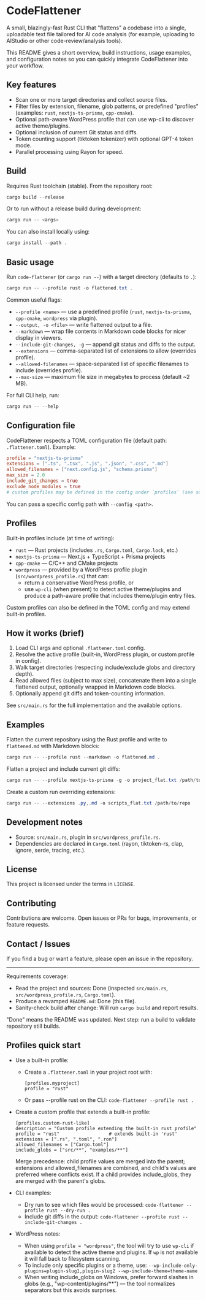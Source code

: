 # CodeFlattener

A small, blazingly-fast Rust CLI that "flattens" a codebase into a single, uploadable text file tailored for AI code analysis (for example, uploading to AIStudio or other code-review/analysis tools).

This README gives a short overview, build instructions, usage examples, and configuration notes so you can quickly integrate CodeFlattener into your workflow.

## Key features

- Scan one or more target directories and collect source files.
- Filter files by extension, filename, glob patterns, or predefined "profiles" (examples: `rust`, `nextjs-ts-prisma`, `cpp-cmake`).
- Optional path-aware WordPress profile that can use wp-cli to discover active theme/plugins.
- Optional inclusion of current Git status and diffs.
- Token counting support (tiktoken tokenizer) with optional GPT-4 token mode.
- Parallel processing using Rayon for speed.

## Build

Requires Rust toolchain (stable). From the repository root:

```powershell
cargo build --release
```

Or to run without a release build during development:

```powershell
cargo run -- <args>
```

You can also install locally using:

```powershell
cargo install --path .
```

## Basic usage

Run `code-flattener` (or `cargo run --`) with a target directory (defaults to `.`):

```powershell
cargo run -- --profile rust -o flattened.txt .
```

Common useful flags:

- `--profile <name>` — use a predefined profile (`rust`, `nextjs-ts-prisma`, `cpp-cmake`, `wordpress` via plugin).
- `--output, -o <file>` — write flattened output to a file.
- `--markdown` — wrap file contents in Markdown code blocks for nicer display in viewers.
- `--include-git-changes, -g` — append git status and diffs to the output.
- `--extensions` — comma-separated list of extensions to allow (overrides profile).
- `--allowed-filenames` — space-separated list of specific filenames to include (overrides profile).
- `--max-size` — maximum file size in megabytes to process (default ~2 MB).

For full CLI help, run:

```powershell
cargo run -- --help
```

## Configuration file

CodeFlattener respects a TOML configuration file (default path: `.flattener.toml`). Example:

```toml
profile = "nextjs-ts-prisma"
extensions = [".ts", ".tsx", ".js", ".json", ".css", ".md"]
allowed_filenames = ["next.config.js", "schema.prisma"]
max_size = 2.0
include_git_changes = true
exclude_node_modules = true
# custom profiles may be defined in the config under `profiles` (see source for structure)
```

You can pass a specific config path with `--config <path>`.

## Profiles

Built-in profiles include (at time of writing):

- `rust` — Rust projects (includes `.rs`, `Cargo.toml`, `Cargo.lock`, etc.)
- `nextjs-ts-prisma` — Next.js + TypeScript + Prisma projects
- `cpp-cmake` — C/C++ and CMake projects
- `wordpress` — provided by a WordPress profile plugin (`src/wordpress_profile.rs`) that can:
  - return a conservative WordPress profile, or
  - use `wp-cli` (when present) to detect active theme/plugins and produce a path-aware profile that includes theme/plugin entry files.

Custom profiles can also be defined in the TOML config and may extend built-in profiles.

## How it works (brief)

1. Load CLI args and optional `.flattener.toml` config.
2. Resolve the active profile (built-in, WordPress plugin, or custom profile in config).
3. Walk target directories (respecting include/exclude globs and directory depth).
4. Read allowed files (subject to max size), concatenate them into a single flattened output, optionally wrapped in Markdown code blocks.
5. Optionally append git diffs and token-counting information.

See `src/main.rs` for the full implementation and the available options.

## Examples

Flatten the current repository using the Rust profile and write to `flattened.md` with Markdown blocks:

```powershell
cargo run -- --profile rust --markdown -o flattened.md .
```

Flatten a project and include current git diffs:

```powershell
cargo run -- --profile nextjs-ts-prisma -g -o project_flat.txt /path/to/project
```

Create a custom run overriding extensions:

```powershell
cargo run -- --extensions .py,.md -o scripts_flat.txt /path/to/repo
```

## Development notes

- Source: `src/main.rs`, plugin in `src/wordpress_profile.rs`.
- Dependencies are declared in `Cargo.toml` (rayon, tiktoken-rs, clap, ignore, serde, tracing, etc.).

## License

This project is licensed under the terms in `LICENSE`.

## Contributing

Contributions are welcome. Open issues or PRs for bugs, improvements, or feature requests.

## Contact / Issues

If you find a bug or want a feature, please open an issue in the repository.

---

Requirements coverage:

- Read the project and sources: Done (inspected `src/main.rs`, `src/wordpress_profile.rs`, `Cargo.toml`).
- Produce a revamped `README.md`: Done (this file).
- Sanity-check build after change: Will run `cargo build` and report results.

"Done" means the README was updated. Next step: run a build to validate repository still builds.

## Profiles quick start

- Use a built-in profile:
  - Create a `.flattener.toml` in your project root with:
    ```
    [profiles.myproject]
    profile = "rust"
    ```
  - Or pass --profile rust on the CLI: `code-flattener --profile rust .`

- Create a custom profile that extends a built-in profile:
  ```
  [profiles.custom-rust-like]
  description = "Custom profile extending the built-in rust profile"
  profile = "rust"                  # extends built-in 'rust'
  extensions = [".rs", ".toml", ".ron"]
  allowed_filenames = ["Cargo.toml"]
  include_globs = ["src/**", "examples/**"]
  ```
  Merge precedence: child profile values are merged into the parent; extensions and allowed_filenames are combined, and child's values are preferred where conflicts exist. If a child provides include_globs, they are merged with the parent's globs.

- CLI examples:
  - Dry run to see which files would be processed:
    `code-flattener --profile rust --dry-run .`
  - Include git diffs in the output:
    `code-flattener --profile rust --include-git-changes .`

- WordPress notes:
  - When using `profile = "wordpress"`, the tool will try to use `wp-cli` if available to detect the active theme and plugins. If `wp` is not available it will fall back to filesystem scanning.
  - To include only specific plugins or a theme, use:
    `--wp-include-only-plugins=plugin-slug1,plugin-slug2 --wp-include-theme=theme-name`
  - When writing include_globs on Windows, prefer forward slashes in globs (e.g., "wp-content/plugins/**") — the tool normalizes separators but this avoids surprises.
